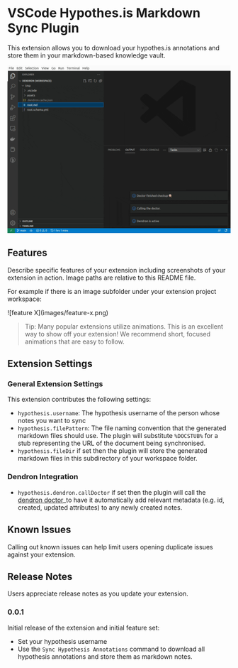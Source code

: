 # VSCode Hypothes.is Markdown Sync Plugin

This extension allows you to download your hypothes.is annotations and store them in your markdown-based knowledge vault.

![screen recording](image/../images/screenrecording.gif)


## Features

Describe specific features of your extension including screenshots of your extension in action. Image paths are relative to this README file.

For example if there is an image subfolder under your extension project workspace:

\!\[feature X\]\(images/feature-x.png\)

> Tip: Many popular extensions utilize animations. This is an excellent way to show off your extension! We recommend short, focused animations that are easy to follow.


## Extension Settings


### General Extension Settings

This extension contributes the following settings:

* `hypothesis.username`: The hypothesis username of the person whose notes you want to sync
* `hypothesis.filePattern`: The file naming convention that the generated markdown files should use. The plugin will substitute `%DOCSTUB%` for a stub representing the URL of the document being synchronised.
* `hypothesis.fileDir` if set then the plugin will store the generated markdown files in this subdirectory of your workspace folder.

### Dendron Integration

* `hypothesis.dendron.callDoctor` if set then the plugin will call the [dendron doctor](https://wiki.dendron.so/notes/ZeC74FYVECsf9bpyngVMU/#fixfrontmatter)_to have it automatically add relevant metadata (e.g. id, created, updated attributes) to any newly created notes.

## Known Issues

Calling out known issues can help limit users opening duplicate issues against your extension.

## Release Notes

Users appreciate release notes as you update your extension.

### 0.0.1

Initial release of the extension and initial feature set:
 - Set your hypothesis username
 - Use the `Sync Hypothesis Annotations` command to download all hypothesis annotations and store them as markdown notes.

